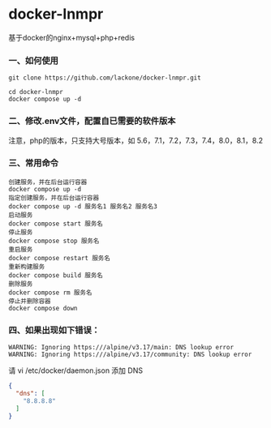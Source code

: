 # docker-lnmpr

基于docker的nginx+mysql+php+redis

### 一、如何使用

```
git clone https://github.com/lackone/docker-lnmpr.git
```

```
cd docker-lnmpr
docker compose up -d
```

### 二、修改.env文件，配置自已需要的软件版本

注意，php的版本，只支持大号版本，如 5.6，7.1，7.2，7.3，7.4，8.0，8.1，8.2

### 三、常用命令

```shell
创建服务，并在后台运行容器
docker compose up -d
指定创建服务，并在后台运行容器
docker compose up -d 服务名1 服务名2 服务名3
启动服务
docker compose start 服务名
停止服务
docker compose stop 服务名
重启服务
docker compose restart 服务名
重新构建服务
docker compose build 服务名
删除服务
docker compose rm 服务名
停止并删除容器
docker compose down
```

### 四、如果出现如下错误：

```
WARNING: Ignoring https:///alpine/v3.17/main: DNS lookup error
WARNING: Ignoring https:///alpine/v3.17/community: DNS lookup error
```

请 vi /etc/docker/daemon.json 添加 DNS

```json
{
  "dns": [
    "8.8.8.8"
  ]
}
```